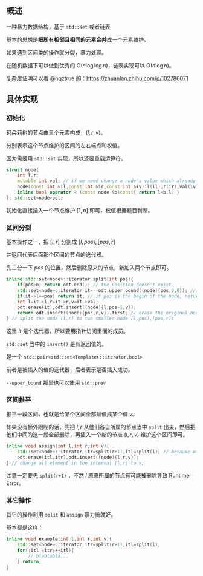 ## 概述

一种暴力数据结构，基于 `std::set` 或者链表

基本的思想是**把所有相邻且相同的元素合并**成一个元素维护。

如果遇到区间类的操作就分裂，暴力处理。

在随机数据下可以做到优秀的 $\text{O}(n \log \log n)$，链表实现可以 $\text{O}(n \log n)$。

复杂度证明可以看 @hqztrue 的：<https://zhuanlan.zhihu.com/p/102786071>

## 具体实现

### 初始化

珂朵莉树的节点由三个元素构成，$(l,r,v)$。

分别表示这个节点维护的区间的左右端点和权值。

因为需要用 `std::set` 实现，所以还要重载运算符。

```cpp
struct node{
	int l,r;
	mutable int val; // if we need change a node's value which already in the set by using iterator, we have to use mutable.
	node(const int &il,const int &ir,const int &iv):l(il),r(ir),val(iv){}
	inline bool operator < (const node &b)const{ return l<b.l; }
}; std::set<node>odt;
```

初始化直接插入一个节点维护 $[1,n]$ 即可，权值根据题目判断。

### 区间分裂

基本操作之一，把 $[l,r]$ 分割成 $[l,pos),[pos,r]$

并返回代表后面那个区间的节点的迭代器。

先二分一下 $pos$ 的位置，然后删除原来的节点，新加入两个节点即可。

```cpp
inline std::set<node>::iterator split(int pos){
	if(pos>n) return odt.end(); // the position doesn't exist.
	std::set<node>::iterator it=--odt.upper_bound((node){pos,0,0}); // find the node that pos in;
	if(it->l==pos) return it; // if pos is the begin of the node, return;
	int l=it->l,r=it->r,v=it->val;
	odt.erase(it),odt.insert((node){l,pos-1,v}); 
	return odt.insert((node){pos,r,v}).first; // erase the original node, insert two node and return the left one's iterator.
} // split the node [l,r] to two smaller node [l,pos),[pos,r];
```

这里 $it$ 是个迭代器，所以要用指针访问里面的成员。

`std::set` 当中的 `insert()` 是有返回值的。

是一个 `std::pair<std::set<Template>::iterator,bool>`

前者是被插入的值的迭代器，后者表示是否插入成功。

`--upper_bound` 那里也可以使用 `std::prev`

### 区间推平

推平一段区间，也就是给某个区间全部赋值成某个值 $v$。

如果没有额外限制的话，先把 $l,r$ 从他们各自所属的节点当中 `split` 出来，然后把他们中间的这一段全部删除，再插入一个新的节点 $(l,r,v)$ 维护这个区间即可。

```cpp
inline void assign(int l,int r,int v){
	std::set<node>::iterator itr=split(r+1),itl=split(l); // because of [), so r+1. and **Remember, split(r+1) first. then split(l)**
	odt.erase(itl,itr),odt.insert((node){l,r,v});
} // change all element in the interval [l,r] to v;
```

注意一定要先 `split(r+1)` ，不然 $l$ 原来所属的节点有可能被删除导致 Runtime Error。

### 其它操作

其它的操作利用 `split` 和 `assign` 暴力搞就好。

基本都是这样：

```cpp
inline void example(int l,int r,int v){
	std::set<node>::iterator itr=split(r+1),itl=split(l);
	for(;itl!=itr;++itl){
		// blablabla...
	} return;
}
```


